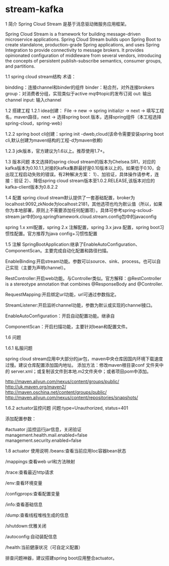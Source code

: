 # stream-kafka

1 简介
Spring Cloud Stream 是基于消息驱动微服务应用框架。

Spring Cloud Stream is a framework for building message-driven microservice applications. Spring Cloud Stream builds upon Spring Boot to create standalone, production-grade Spring applications, and uses Spring Integration to provide connectivity to message brokers. It provides opinionated configuration of middleware from several vendors, introducing the concepts of persistent publish-subscribe semantics, consumer groups, and partitions.

1.1 spring cloud stream结构
术语：

bindding：连接channel和binder的组件
binder：粘合剂，对外连接brokers
group：对消费者分组，实现类似于active mq中topic的发布订阅
out: 输出channel
input: 输入channel


1.2 搭建工程
1.2.1  idea创建： File -> new -> spring initializr -> next -> 填写工程名，maven路径，next -> 选择spring boot 版本，选择spring组件（本工程选择spring-cloud，spring-web）

1.2.2  spring boot cli创建：spring init -dweb,cloud(该命令需要安装spring boot cli,默认创建为maven结构的工程-d为maven依赖)  

1.2.3 jdk版本，官方建议为1.6以上。推荐使用1.7+。

1.3 版本问题
本文选择的spring cloud stream的版本为Chelsea.SR1，对应的kafka版本为0.10.1.1,对接的kafka集群最好是0.10版本以上的。如果低于0.10，会出现工程启动失败的错误。有2种解决方案：
1）、加验证，具体操作请参考，连接：验证
2）、降低spring cloud stream版本至1.0.2.RELEASE,该版本对应的kafka-client版本为0.8.2.2

1.4 配置
spring cloud stream默认提供了一套基础配置，broker为localhost:9092,zkNode为localhost:2181，其他选项也均为默认值（所以，如果你为本地部署，原则上不需要添加任何配置项）。具体可参考spring-scloud-stream jar中的org.springframework.cloud.stream.config包中的javaconfig

spring 1.x xml配置，spring 2.x 注解配置，spring 3.x java 配置，spring boot习惯性配置。官方推荐为java config+习惯性配置

1.5 注解
SpringBootApplication:继承了EnableAutoConfiguration、ComponentScan。主要完成自动化配置和路径扫描。

EnableBinding:开启stream功能。参数可以source、sink、process。也可以自己实现（主要为声明channel）。

RestController:开启web功能。与Controller类似。官方解释：@RestController is a stereotype annotation that combines @ResponseBody and @Controller.

RequestMapping:开启绑定url功能，url可通过参数指定。

StreamListener:开启监听channel功能，参数为默认或实现的channel接口。

EnableAutoConfiguration：开启自动配置功能。继承自

ComponentScan：开启扫描功能，主要针对bean和配置文件。

1.6 问题

1.6.1 私服问题

spring cloud stream应用中大部分的jar包，maven中央仓库因国内环境下载速度过慢。建议仓库配置添加国内地址。
添加方法：修改maven根目录conf 文件夹中的 server.xml；或复制该文件到本地.m2文件夹中；或者项目pom中添加。


http://maven.aliyun.com/nexus/content/groups/public/
http://uk.maven.org/maven2/
http://maven.oschina.net/content/groups/public/
http://maven.aliyun.com/nexus/content/repositories/snapshots/
        

1.6.2 actuator监控问题
问题:type=Unauthorized, status=401

添加配置参数：

#actuator j监控运行jar信息，关闭验证
management.health.mail.enabled=false
management.security.enabled=false


1.8 actuator 使用说明
/beans:查看当前应用Ioc容器bean状态

/mappings:查看web url和方法映射

/trace:查看最近http请求

/env:查看环境变量

/configprops:查看配置变量

/info:查看基础信息

/dump:查看线程堆栈生成的信息

/shutdown:优雅关闭

/autoconfig:自动装配信息

/health:当前健康状况（可自定义配置）

排查问题神器，建议搭建spring boot应用整合actuator。
